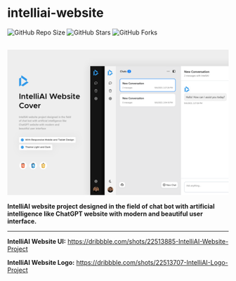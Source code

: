 # intelliai-website

![GitHub Repo Size](https://img.shields.io/github/repo-size/Mhadi-1382/intelliai-website)
![GitHub Stars](https://img.shields.io/github/stars/Mhadi-1382/intelliai-website)
![GitHub Forks](https://img.shields.io/github/forks/Mhadi-1382/intelliai-website)

<br>

<img src="https://github.com/Mhadi-1382/intelliai-website/blob/master/IntelliAI_Website_Cover_01.png" alt="intelliai-website" description="IntelliAI website project designed in the field of chat bot with artificial intelligence like ChatGPT website with modern and beautiful user interface.">

**IntelliAI website project designed in the field of chat bot with artificial intelligence like ChatGPT website with modern and beautiful user interface.**

***

**IntelliAI Website UI:** <a href="https://dribbble.com/shots/22513885-IntelliAI-Website-Project">https://dribbble.com/shots/22513885-IntelliAI-Website-Project</a>

**IntelliAI Website Logo:** <a href="(https://dribbble.com/shots/22513707-IntelliAI-Logo-Project)">https://dribbble.com/shots/22513707-IntelliAI-Logo-Project</a>
